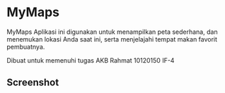 # MyMaps
 MyMaps Aplikasi ini digunakan untuk menampilkan peta sederhana, dan menemukan lokasi Anda saat ini, serta menjelajahi tempat makan favorit pembuatnya. <br>

 Dibuat untuk memenuhi tugas AKB
 Rahmat
 10120150
 IF-4

## Screenshot
    
